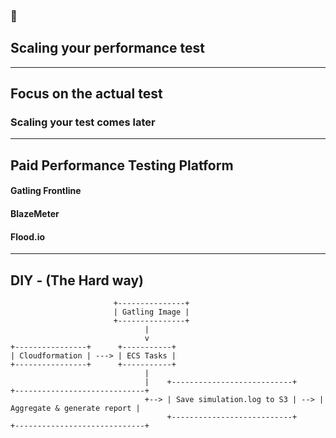 <!-- sectionTitle: 7. Scaling your performance -->
<!--note
- Now scaling your test is some thing you would think about when your application is going to be public facing, because you would want to test it from different regions.

- Internal applications or services won't apply as much here.
-->
### 🔎
## Scaling your performance test

---
<!--note
- You should focus majority of your time on the actual tests itself and not how to scale the test because there are already tools and platforms out there that can do it for you.

- The question you should be asking yourself first is, are you even ready to scale? It could be that your test already gives you a good enough indicator on how your API is performing, then scaling may not be a high priority.

- On the flipside if your tests are not giving you any valuable data or feedback then you should focus more on the tests and we've already talked about a lot of these earlier in the talk such as defining a goal, having appropriate monitoring and logging in place and ensuring your performance test suite make sense so that it exercises as many part of your system as possible.
-->
## Focus on the actual test
### Scaling your test comes later

---
<!--note
- Here are some paid services out there, I'm sure there are many more. 

- Gatling Frontline obviously supports gatling quite nicely, you can deploy it yourself there is already a pre-made image on AWS which you can just spin up and pay by the hour. 

- Blazemeter and flood.io also supports gatling but in addition it supports a few other load testing tools like selenium, jMeter, ruby and element

- The features offered by these services are relatively comparable, reports all looks fairly nice, so definitely try it out before making a decision

- But if you are like me and find your use case or situation to be quite unique and complex, then you can absolutely scale your own performance tests
-->
## Paid Performance Testing Platform

#### Gatling Frontline
#### BlazeMeter
#### Flood.io

---
<!--note
- So here is what we did at a very very high level

- We built a gatling image with all the dependencies preinstalled

- We check out the test suite via git when the ECS task gets initialized by our cloudformation script

- The test starts running as soon as the task becomes active and the results or simulation.logs in our case gets saved to a S3 bucket

- We leveraged a nice feature from gatling where you can append the simulation logs from different machines together to form a master report. If you are doing this yourself make sure you are not overriding the logs.

- and thats how we went about scaling our test and performing our live internet testing across 5 different regions, and each region had 5 instances creating load
-->

## DIY - (The Hard way)

```text
                       +---------------+
                       | Gatling Image |
                       +---------------+
                              |
                              v
+----------------+      +-----------+
| Cloudformation | ---> | ECS Tasks |
+----------------+      +-----------+
                              |
                              |    +---------------------------+     +-----------------------------+
                              +--> | Save simulation.log to S3 | --> | Aggregate & generate report |
                                   +---------------------------+     +-----------------------------+

```

